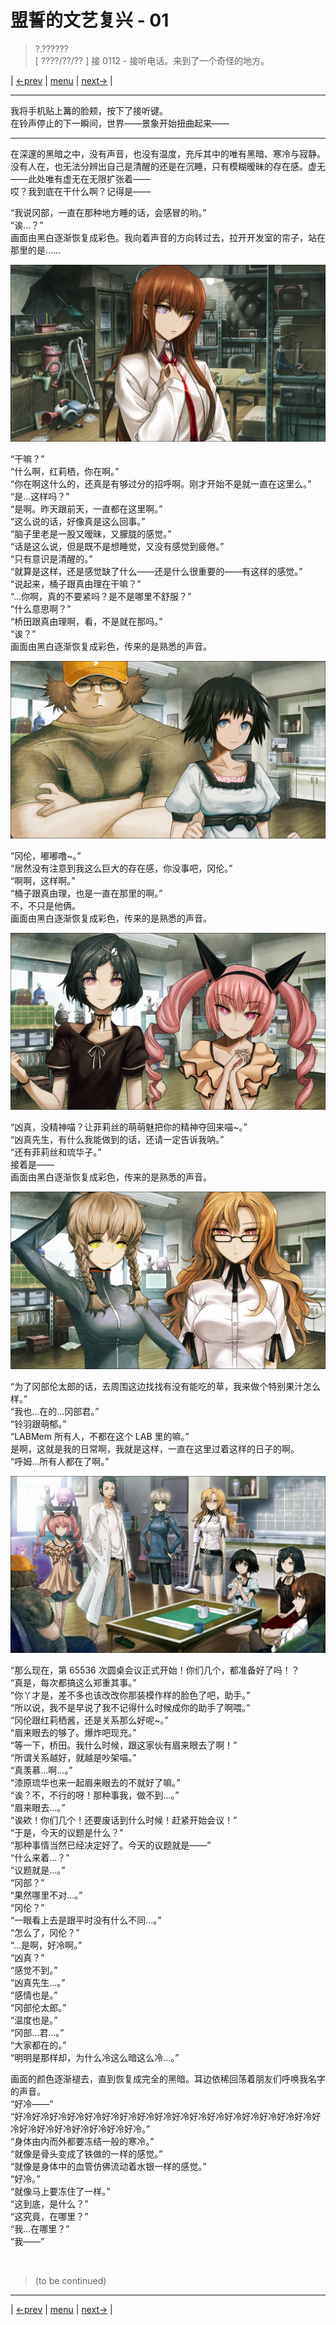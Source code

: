 # 盟誓的文艺复兴 - 01
> ?.??????  
> [ ????/??/?? ] 接 0112 - 接听电话。来到了一个奇怪的地方。  

| [←prev](./0112) | [menu](../) | [next→](./0124) |

---

我将手机贴上篝的脸颊，按下了接听键。  
在铃声停止的下一瞬间，世界——景象开始扭曲起来——  

---  

在深邃的黑暗之中，没有声音，也没有温度，充斥其中的唯有黑暗、寒冷与寂静。没有人在，也无法分辨出自己是清醒的还是在沉睡，只有模糊暧昧的存在感。虚无——此处唯有虚无在无限扩张着——  
哎？我到底在干什么啊？记得是——  

“我说冈部，一直在那种地方睡的话，会感冒的哟。”  
“诶…？”  
画面由黑白逐渐恢复成彩色。我向着声音的方向转过去，拉开开发室的帘子，站在那里的是……  

![](../static/image/0123-1.png)

“干嘛？”  
“什么啊，红莉栖，你在啊。”  
“你在啊这什么的，还真是有够过分的招呼啊。刚才开始不是就一直在这里么。”  
“是…这样吗？”  
“是啊。昨天跟前天，一直都在这里啊。”  
“这么说的话，好像真是这么回事。”  
“脑子里老是一股又暧昧，又朦胧的感觉。”  
“话是这么说，但是既不是想睡觉，又没有感觉到疲倦。”  
“只有意识是清醒的。”  
“就算是这样，还是感觉缺了什么——还是什么很重要的——有这样的感觉。”  
“说起来，桶子跟真由理在干嘛？”  
“…你啊，真的不要紧吗？是不是哪里不舒服？”  
“什么意思啊？”  
“桥田跟真由理啊，看，不是就在那吗。”  
“诶？”  
画面由黑白逐渐恢复成彩色，传来的是熟悉的声音。  

![](../static/image/0123-2.png)

“冈伦，嘟嘟噜~。”  
“居然没有注意到我这么巨大的存在感，你没事吧，冈伦。”  
“啊啊，这样啊。”  
“桶子跟真由理，也是一直在那里的啊。”  
不，不只是他俩。  
画面由黑白逐渐恢复成彩色，传来的是熟悉的声音。  

![](../static/image/0123-3.png)

“凶真，没精神喵？让菲莉丝的萌萌魅把你的精神夺回来喵~。”  
“凶真先生，有什么我能做到的话，还请一定告诉我呐。”  
“还有菲莉丝和琉华子。”  
接着是——  
画面由黑白逐渐恢复成彩色，传来的是熟悉的声音。  

![](../static/image/0123-4.png)

“为了冈部伦太郎的话，去周围这边找找有没有能吃的草，我来做个特别果汁怎么样。”  
“我也…在的…冈部君。”  
“铃羽跟萌郁。”  
“LABMem 所有人，不都在这个 LAB 里的嘛。”  
是啊，这就是我的日常啊，我就是这样，一直在这里过着这样的日子的啊。  
“呼姆…所有人都在了啊。”  

![](../static/image/0123-5.png)

“那么现在，第 65536 次圆桌会议正式开始！你们几个，都准备好了吗！？  
“真是，每次都搞这么郑重其事。”  
“你丫才是，差不多也该改改你那装模作样的脸色了吧，助手。”  
“所以说，我不是早说了我不记得什么时候成你的助手了啊喂。”  
“冈伦跟红莉栖酱，还是关系那么好呢~。”  
“眉来眼去的够了。爆炸吧现充。”  
“等一下，桥田。我什么时候，跟这家伙有眉来眼去了啊！”  
“所谓关系越好，就越是吵架喵。”  
“真羡慕…啊…。”  
“漆原琉华也来一起眉来眼去的不就好了嘛。”  
“诶？不，不行的呀！那种事我，做不到…。”  
“眉来眼去…。”  
“诶欸！你们几个！还要废话到什么时候！赶紧开始会议！”  
“于是，今天的议题是什么？”  
“那种事情当然已经决定好了。今天的议题就是——”  
“什么来着…？”  
“议题就是…。”  
“冈部？”  
“果然哪里不对…。”  
“冈伦？”  
“一眼看上去是跟平时没有什么不同…。”  
“怎么了，冈伦？”  
“…是啊，好冷啊。”  
“凶真？”  
“感觉不到。”  
“凶真先生…。”  
“感情也是。”  
“冈部伦太郎。”  
“温度也是。”  
“冈部…君…。”  
“大家都在的。”  
“明明是那样却，为什么冷这么暗这么冷…。”  

画面的颜色逐渐褪去，直到恢复成完全的黑暗。耳边依稀回荡着朋友们呼唤我名字的声音。  
“好冷——”  
“好冷好冷好冷好冷好冷好冷好冷好冷好冷好冷好冷好冷好冷好冷好冷好冷好冷好冷好冷好冷好冷好冷好冷好冷好冷。”  
“身体由内而外都要冻结一般的寒冷。”  
“就像是骨头变成了铁做的一样的感觉。”  
“就像是身体中的血管仿佛流动着水银一样的感觉。”  
“好冷。”  
“就像马上要冻住了一样。”  
“这到底，是什么？”  
“这究竟，在哪里？”  
“我…在哪里？”  
“我——”  


<br/>

> (to be continued)
---

| [←prev](./0112) | [menu](../) | [next→](./0124) |
